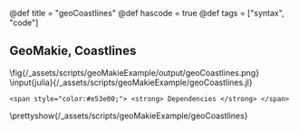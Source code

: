 @def title = "geoCoastlines"
@def hascode = true
@def tags = ["syntax", "code"]

## GeoMakie, Coastlines
\fig{/_assets/scripts/geoMakieExample/output/geoCoastlines.png}
\input{julia}{/_assets/scripts/geoMakieExample/geoCoastlines.jl}
~~~
<span style="color:#e53e00;"> <strong> Dependencies </strong> </span>
~~~
\prettyshow{/_assets/scripts/geoMakieExample/geoCoastlines}
